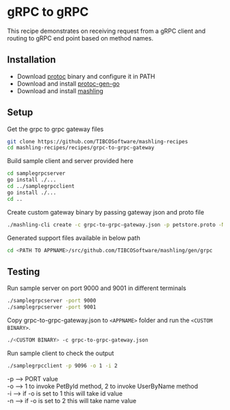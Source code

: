 # gRPC to gRPC
This recipe demonstrates on receiving request from a gRPC client and routing to gRPC end point based on method names.

## Installation
* Download [protoc](https://github.com/google/protobuf/releases) binary and configure it in PATH
* Download and install [protoc-gen-go](https://github.com/golang/protobuf#installation)
* Download and install [mashling](https://github.com/TIBCOSoftware/mashling#using-go)

## Setup
Get the grpc to grpc gateway files
```bash
git clone https://github.com/TIBCOSoftware/mashling-recipes
cd mashling-recipes/recipes/grpc-to-grpc-gateway
```

Build sample client and server provided here
```bash
cd samplegrpcserver
go install ./...
cd ../samplegrpcclient
go install ./...
cd ..
```

Create custom gateway binary by passing gateway json and proto file
```bash
./mashling-cli create -c grpc-to-grpc-gateway.json -p petstore.proto -N -n <APPNAME>
```

Generated support files available in below path
```bash
cd <PATH TO APPNAME>/src/github.com/TIBCOSoftware/mashling/gen/grpc
```

## Testing
Run sample server on port 9000 and 9001 in different terminals
```bash
./samplegrpcserver -port 9000
./samplegrpcserver -port 9001
```

Copy grpc-to-grpc-gateway.json to `<APPNAME>` folder and run the `<CUSTOM BINARY>`.
```bash
./<CUSTOM BINARY> -c grpc-to-grpc-gateway.json
```

Run sample client to check the output
```bash
./samplegrpcclient -p 9096 -o 1 -i 2
```

-p --> PORT value<br>
-o --> 1 to invoke PetById method, 2 to invoke UserByName method<br>
-i --> if -o is set to 1 this will take id value<br>
-n --> if -o is set to 2 this will take name value<br>